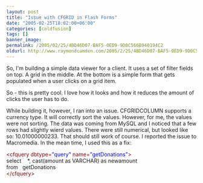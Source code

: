 ```yaml
---
layout: post
title: "Issue with CFGRID in Flash Forms"
date: "2005-02-25T18:02:00+06:00"
categories: [coldfusion]
tags: []
banner_image: 
permalink: /2005/02/25/4BD46D07-BAF5-0ED9-9D0C566B940194C2
oldurl: http://www.raymondcamden.com/2005/2/25/4BD46D07-BAF5-0ED9-9D0C566B940194C2
---
```


So, I'm building a simple data viewer for a client. It uses a set of filter fields on top. A grid in the middle. At the bottom is a simple form that gets populated when a user clicks on a grid item. 

So - this is pretty cool. I love how it looks and how it reduces the amount of clicks the user has to do. 

While building it, however, I ran into an issue. CFGRIDCOLUMN supports a currency type. It will correctly sort the values. However, for me, the values were not sorting. The data was coming from MySQL and I noticed that a few rows had slightly wierd values. There were still numerical, but looked like so: 10.01000000233. That should still work of course. I reported the issue to Macromedia. In the mean time, I used this as a fix:

<div class="code"><FONT COLOR=MAROON>&lt;cfquery dbtype=<FONT COLOR=BLUE>"query"</FONT> name=<FONT COLOR=BLUE>"getDonations"</FONT>&gt;</FONT><br>
select &nbsp;&nbsp;&nbsp;*, cast(amount as VARCHAR) as newamount<br>
from&nbsp;&nbsp;&nbsp;getDonations<br>
<FONT COLOR=MAROON>&lt;/cfquery&gt;</FONT></div>